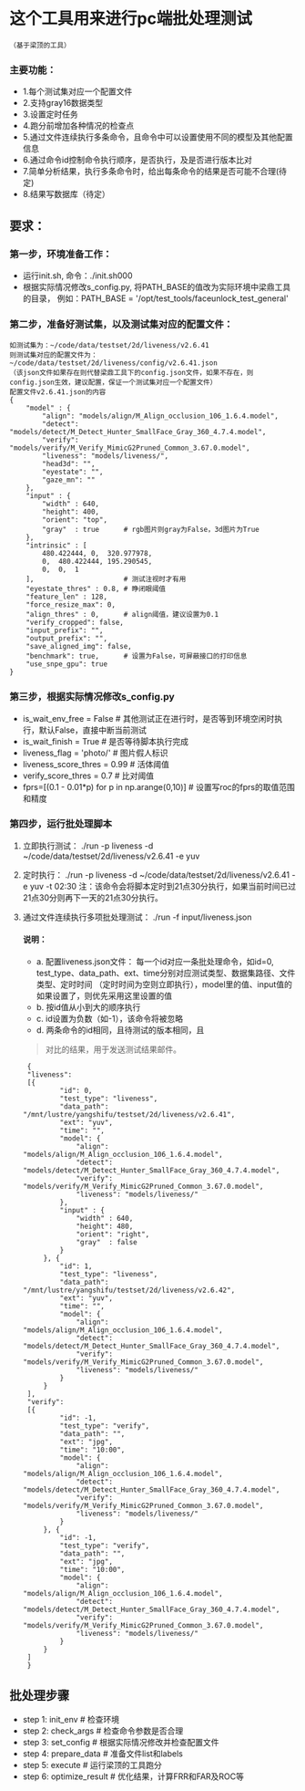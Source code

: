 # 这个工具用来进行pc端批处理测试
    （基于梁顶的工具）
### 主要功能：
- 1.每个测试集对应一个配置文件
- 2.支持gray16数据类型
- 3.设置定时任务
- 4.跑分前增加各种情况的检查点
- 5.通过文件连续执行多条命令，且命令中可以设置使用不同的模型及其他配置信息
- 6.通过命令id控制命令执行顺序，是否执行，及是否进行版本比对
- 7.简单分析结果，执行多条命令时，给出每条命令的结果是否可能不合理(待定)
- 8.结果写数据库（待定）

## 要求：
### 第一步，环境准备工作：
- 运行init.sh, 命令：./init.sh000
- 根据实际情况修改s_config.py, 将PATH_BASE的值改为实际环境中梁鼎工具的目录， 例如：PATH_BASE = '/opt/test_tools/faceunlock_test_general'

### 第二步，准备好测试集，以及测试集对应的配置文件：
    如测试集为：~/code/data/testset/2d/liveness/v2.6.41
    则测试集对应的配置文件为：~/code/data/testset/2d/liveness/config/v2.6.41.json
    （该json文件如果存在则代替梁鼎工具下的config.json文件，如果不存在，则config.json生效，建议配置，保证一个测试集对应一个配置文件）
    配置文件v2.6.41.json的内容
    {
        "model" : {
            "align": "models/align/M_Align_occlusion_106_1.6.4.model",
            "detect": "models/detect/M_Detect_Hunter_SmallFace_Gray_360_4.7.4.model",
            "verify": "models/verify/M_Verify_MimicG2Pruned_Common_3.67.0.model",
            "liveness": "models/liveness/",
            "head3d": "",
            "eyestate": "",
            "gaze_mn": ""
        },
        "input" : {
            "width" : 640,
            "height": 400,
            "orient": "top",
            "gray"  : true      # rgb图片则gray为False，3d图片为True
        },
        "intrinsic" : [
            480.422444, 0,  320.977978,
            0,  480.422444, 195.290545,
            0,  0,  1
        ],                      # 测试注视时才有用
        "eyestate_thres" : 0.8, # 睁闭眼阈值
        "feature_len" : 128,
        "force_resize_max": 0,
        "align_thres" : 0,      # align阈值，建议设置为0.1
        "verify_cropped": false,
        "input_prefix": "",
        "output_prefix": "",
        "save_aligned_img": false,
        "benchmark": true,      # 设置为False，可屏蔽接口的打印信息
        "use_snpe_gpu": true
    }

### 第三步，根据实际情况修改s_config.py
- is_wait_env_free = False        # 其他测试正在进行时，是否等到环境空闲时执行，默认False，直接中断当前测试
- is_wait_finish = True       # 是否等待脚本执行完成
- liveness_flag = 'photo/'   # 图片假人标识
- liveness_score_thres = 0.99     # 活体阈值
- verify_score_thres = 0.7        # 比对阈值
- fprs=[(0.1 - 0.01*p) for p in np.arange(0,10)]      # 设置写roc的fprs的取值范围和精度


### 第四步，运行批处理脚本
1. 立即执行测试：
    ./run -p liveness -d ~/code/data/testset/2d/liveness/v2.6.41 -e yuv
2. 定时执行：
    ./run -p liveness -d ~/code/data/testset/2d/liveness/v2.6.41 -e yuv -t 02:30
    注：该命令会将脚本定时到21点30分执行，如果当前时间已过21点30分则再下一天的21点30分执行。
3. 通过文件连续执行多项批处理测试：
    ./run -f input/liveness.json
    #### 说明：
    - a. 配置liveness.json文件：
        每一个id对应一条批处理命令，如id=0, test_type、data_path、ext、time分别对应测试类型、数据集路径、文件类型、定时时间
        （定时时间为空则立即执行），model里的值、input值的如果设置了，则优先采用这里设置的值
    - b. 按id值从小到大的顺序执行
    - c. id设置为负数（如-1），该命令将被忽略
    - d. 两条命令的id相同，且待测试的版本相同，且
    > 对比的结果，用于发送测试结果邮件。

        {
        "liveness":
        [{
                "id": 0,
                "test_type": "liveness",
                "data_path": "/mnt/lustre/yangshifu/testset/2d/liveness/v2.6.41",
                "ext": "yuv",
                "time": "",
                "model": {
                    "align": "models/align/M_Align_occlusion_106_1.6.4.model",
                    "detect": "models/detect/M_Detect_Hunter_SmallFace_Gray_360_4.7.4.model",
                    "verify": "models/verify/M_Verify_MimicG2Pruned_Common_3.67.0.model",
                    "liveness": "models/liveness/"
                },
                "input" : {
                    "width" : 640,
                    "height": 480,
                    "orient": "right",
                    "gray"  : false
                }
            }, {
                "id": 1,
                "test_type": "liveness",
                "data_path": "/mnt/lustre/yangshifu/testset/2d/liveness/v2.6.42",
                "ext": "yuv",
                "time": "",
                "model": {
                    "align": "models/align/M_Align_occlusion_106_1.6.4.model",
                    "detect": "models/detect/M_Detect_Hunter_SmallFace_Gray_360_4.7.4.model",
                    "verify": "models/verify/M_Verify_MimicG2Pruned_Common_3.67.0.model",
                    "liveness": "models/liveness/"
                }
            }
        ],
        "verify":
        [{
                "id": -1,
                "test_type": "verify",
                "data_path": "",
                "ext": "jpg",
                "time": "10:00",
                "model": {
                    "align": "models/align/M_Align_occlusion_106_1.6.4.model",
                    "detect": "models/detect/M_Detect_Hunter_SmallFace_Gray_360_4.7.4.model",
                    "verify": "models/verify/M_Verify_MimicG2Pruned_Common_3.67.0.model",
                    "liveness": "models/liveness/"
                }
            }, {
                "id": -1,
                "test_type": "verify",
                "data_path": "",
                "ext": "jpg",
                "time": "10:00",
                "model": {
                    "align": "models/align/M_Align_occlusion_106_1.6.4.model",
                    "detect": "models/detect/M_Detect_Hunter_SmallFace_Gray_360_4.7.4.model",
                    "verify": "models/verify/M_Verify_MimicG2Pruned_Common_3.67.0.model",
                    "liveness": "models/liveness/"
                }
            }
        ]
        }

## 批处理步骤
- step 1: init_env  # 检查环境
- step 2: check_args  # 检查命令参数是否合理
- step 3: set_config  # 根据实际情况修改并检查配置文件
- step 4: prepare_data    # 准备文件list和labels
- step 5: execute     # 运行梁顶的工具跑分
- step 6: optimize_result # 优化结果，计算FRR和FAR及ROC等
